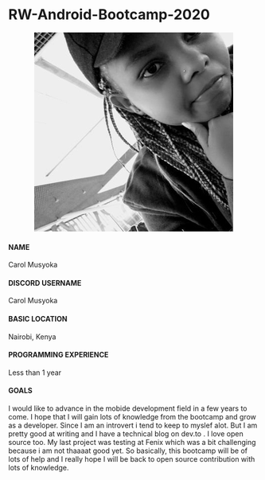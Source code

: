 # RW-Android-Bootcamp-2020
<p align="center">
<img src="carol.jpg">
  </p>
  
  
#### NAME
Carol Musyoka

#### DISCORD USERNAME
Carol Musyoka

#### BASIC LOCATION
Nairobi, Kenya


#### PROGRAMMING EXPERIENCE
Less than 1 year

#### GOALS
I would like to advance in the mobide development field in a few years to come. I hope that I will gain lots of knowledge from the bootcamp and grow as a developer. Since I am an introvert i tend to keep to myslef alot. But I am pretty good at writing and I have a technical blog on dev.to . I love open source too. My last project was testing at Fenix which was a bit challenging because i am not thaaaat good yet. So basically, this bootcamp will be of lots of help and I really hope I will be back to open source contribution with lots of knowledge.
